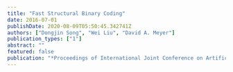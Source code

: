 ```yaml
---
title: "Fast Structural Binary Coding"
date: 2016-07-01
publishDate: 2020-08-09T05:50:45.342741Z
authors: ["Dongjin Song", "Wei Liu", "David A. Meyer"]
publication_types: ["1"]
abstract: ""
featured: false
publication: "*Proceedings of International Joint Conference on Artificial Intelligence (IJCAI)*"
---
```


